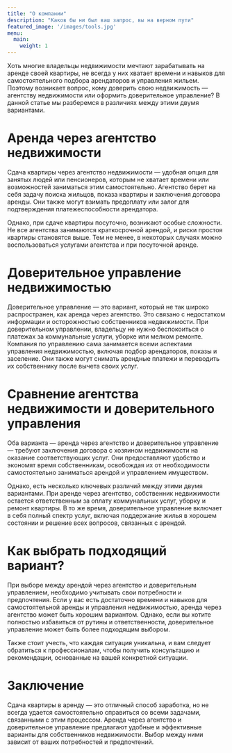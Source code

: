 ```yaml
---
title: "О компании"
description: "Каков бы ни был ваш запрос, вы на верном пути"
featured_image: '/images/tools.jpg'
menu:
  main:
    weight: 1
---
```

Хоть многие владельцы недвижимости мечтают зарабатывать на аренде своей квартиры, не всегда у них хватает времени и навыков для самостоятельного подбора арендаторов и управления жильем. Поэтому возникает вопрос, кому доверить свою недвижимость — агентству недвижимости или оформить доверительное управление? В данной статье мы разберемся в различиях между этими двумя вариантами.

# Аренда через агентство недвижимости

Сдача квартиры через агентство недвижимости — удобная опция для занятых людей или пенсионеров, которым не хватает времени или возможностей заниматься этим самостоятельно. Агентство берет на себя задачу поиска жильцов, показа квартиры и заключения договора аренды. Они также могут взимать предоплату или залог для подтверждения платежеспособности арендатора.

Однако, при сдаче квартиры посуточно, возникают особые сложности. Не все агентства занимаются краткосрочной арендой, и риски простоя квартиры становятся выше. Тем не менее, в некоторых случаях можно воспользоваться услугами агентства и при посуточной аренде.

# Доверительное управление недвижимостью

Доверительное управление — это вариант, который не так широко распространен, как аренда через агентство. Это связано с недостатком информации и осторожностью собственников недвижимости. При доверительном управлении, владельцу не нужно беспокоиться о платежах за коммунальные услуги, уборке или мелком ремонте. Компания по управлению сама занимается всеми аспектами управления недвижимостью, включая подбор арендаторов, показы и заселение. Они также могут снимать арендные платежи и переводить их собственнику после вычета своих услуг.

# Сравнение агентства недвижимости и доверительного управления

Оба варианта — аренда через агентство и доверительное управление — требуют заключения договора с хозяином недвижимости на оказание соответствующих услуг. Они предоставляют удобство и экономят время собственникам, освобождая их от необходимости самостоятельно заниматься арендой и управлением имуществом.

Однако, есть несколько ключевых различий между этими двумя вариантами. При аренде через агентство, собственник недвижимости остается ответственным за оплату коммунальных услуг, уборку и ремонт квартиры. В то же время, доверительное управление включает в себя полный спектр услуг, включая поддержание жилья в хорошем состоянии и решение всех вопросов, связанных с арендой.

# Как выбрать подходящий вариант?

При выборе между арендой через агентство и доверительным управлением, необходимо учитывать свои потребности и предпочтения. Если у вас есть достаточно времени и навыков для самостоятельной аренды и управления недвижимостью, аренда через агентство может быть хорошим вариантом. Однако, если вы хотите полностью избавиться от рутины и ответственности, доверительное управление может быть более подходящим выбором.

Также стоит учесть, что каждая ситуация уникальна, и вам следует обратиться к профессионалам, чтобы получить консультацию и рекомендации, основанные на вашей конкретной ситуации.

# Заключение

Сдача квартиры в аренду — это отличный способ заработка, но не всегда удается самостоятельно справиться со всеми задачами, связанными с этим процессом. Аренда через агентство и доверительное управление предлагают удобные и эффективные варианты для собственников недвижимости. Выбор между ними зависит от ваших потребностей и предпочтений.
